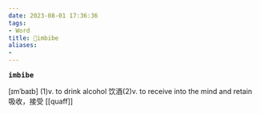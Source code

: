```yaml
---
date: 2023-08-01 17:36:36
tags: 
- Word
title: 📖imbibe
aliases: 
- 
---
```


<pre><strong>imbibe</strong></pre>

[ɪmˈbaɪb]
(1)v. to drink alcohol 饮酒(2)v. to receive into the mind and retain 吸收，接受
[[quaff]]
